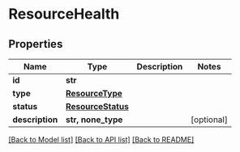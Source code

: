 # ResourceHealth


## Properties
Name | Type | Description | Notes
------------ | ------------- | ------------- | -------------
**id** | **str** |  | 
**type** | [**ResourceType**](ResourceType.md) |  | 
**status** | [**ResourceStatus**](ResourceStatus.md) |  | 
**description** | **str, none_type** |  | [optional] 

[[Back to Model list]](../README.md#documentation-for-models) [[Back to API list]](../README.md#documentation-for-api-endpoints) [[Back to README]](../README.md)


